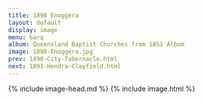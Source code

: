 ```yaml
---
title: 1890 Enoggera
layout: default
display: image
menu: barq
album: Queensland Baptist Churches from 1851 Album
image: 1890-Enoggera.jpg
prev: 1890-City-Tabernacle.html
next: 1891-Hendra-Clayfield.html
---
```

{% include image-head.md %}
{% include image.html %}